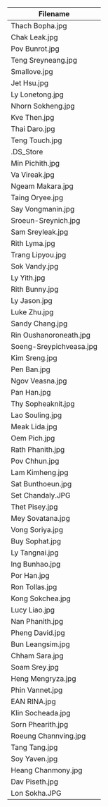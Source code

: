 | Filename                |
| ----------------------- |
| Thach Bopha.jpg         |
| Chak Leak.jpg           |
| Pov Bunrot.jpg          |
| Teng Sreyneang.jpg      |
| Smallove.jpg            |
| Jet Hsu.jpg             |
| Ly Lonetong.jpg         |
| Nhorn Sokheng.jpg       |
| Kve Then.jpg            |
| Thai Daro.jpg           |
| Teng Touch.jpg          |
| .DS_Store               |
| Min Pichith.jpg         |
| Va Vireak.jpg           |
| Ngeam Makara.jpg        |
| Taing Oryee.jpg         |
| Say Vongmanin.jpg       |
| Sroeun-Sreynich.jpg     |
| Sam Sreyleak.jpg        |
| Rith Lyma.jpg           |
| Trang Lipyou.jpg        |
| Sok Vandy.jpg           |
| Ly Yith.jpg             |
| Rith Bunny.jpg          |
| Ly Jason.jpg            |
| Luke Zhu.jpg            |
| Sandy Chang.jpg         |
| Rin Oushanoroneath.jpg  |
| Soeng-Sreypichveasa.jpg |
| Kim Sreng.jpg           |
| Pen Ban.jpg             |
| Ngov Veasna.jpg         |
| Pan Han.jpg             |
| Thy Sopheaknit.jpg      |
| Lao Souling.jpg         |
| Meak Lida.jpg           |
| Oem Pich.jpg            |
| Rath Phanith.jpg        |
| Pov Chhun.jpg           |
| Lam Kimheng.jpg         |
| Sat Bunthoeun.jpg       |
| Set Chandaly.JPG        |
| Thet Pisey.jpg          |
| Mey Sovatana.jpg        |
| Vong Soriya.jpg         |
| Buy Sophat.jpg          |
| Ly Tangnai.jpg          |
| Ing Bunhao.jpg          |
| Por Han.jpg             |
| Ron Tollas.jpg          |
| Kong Sokchea.jpg        |
| Lucy Liao.jpg           |
| Nan Phanith.jpg         |
| Pheng David.jpg         |
| Bun Leangsim.jpg        |
| Chham Sara.jpg          |
| Soam Srey.jpg           |
| Heng Mengryza.jpg       |
| Phin Vannet.jpg         |
| EAN RINA.jpg            |
| Klin Socheada.jpg       |
| Sorn Phearith.jpg       |
| Roeung Channving.jpg    |
| Tang Tang.jpg           |
| Soy Yaven.jpg           |
| Heang Chanmony.jpg      |
| Dav Piseth.jpg          |
| Lon Sokha.JPG           |